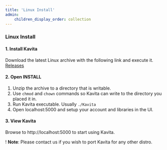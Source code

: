 ```yaml
---
title: 'Linux Install'
admin:
    children_display_order: collection
---
```


### Linux Install

#### 1. Install Kavita

Download the latest Linux archive with the following link and execute it. [Releases](https://github.com/Kareadita/Kavita/releases)

#### 2. Open INSTALL

1. Unzip the archive to a directory that is writable.
2. Use `chmod` and `chown` commands so Kavita can write to the directory you placed it in.
3. Run Kavita executable. Usually `./Kavita`
4. Open localhost:5000 and setup your account and libraries in the UI.


#### 3. View Kavita

Browse to http://localhost:5000 to start using Kavita.

! **Note**: Please contact us if you wish to port Kavita for any other distro.